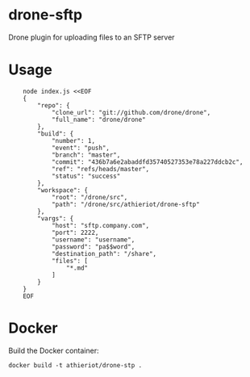 # drone-sftp

Drone plugin for uploading files to an SFTP server

# Usage

        node index.js <<EOF
        {
            "repo": {
                "clone_url": "git://github.com/drone/drone",
                "full_name": "drone/drone"
            },
            "build": {
                "number": 1,
                "event": "push",
                "branch": "master",
                "commit": "436b7a6e2abaddfd35740527353e78a227ddcb2c",
                "ref": "refs/heads/master",
                "status": "success"
            },
            "workspace": {
                "root": "/drone/src",
                "path": "/drone/src/athieriot/drone-sftp"
            },
            "vargs": {
                "host": "sftp.company.com",
                "port": 2222,
                "username": "username",
                "password": "pa$$word", 
                "destination_path": "/share",
                "files": [
                    "*.md"
                ]
            }
        }
        EOF

# Docker

Build the Docker container:

    docker build -t athieriot/drone-stp .
